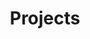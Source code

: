 ---
layout: projects
permalink: /projects/index.html
title: "Projects"
tags: [projects, science, PhD]
---